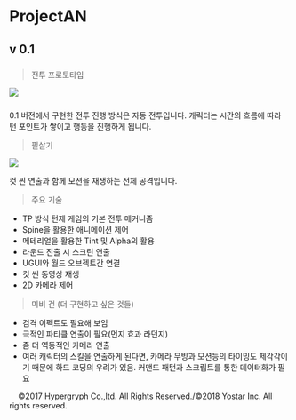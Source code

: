 # ProjectAN

## v 0.1

#####

> 전투 프로토타입

<img src="GIF_0.gif">

#####

0.1 버전에서 구현한 전투 진행 방식은 자동 전투입니다.
캐릭터는 시간의 흐름에 따라 턴 포인트가 쌓이고 행동을 진행하게 됩니다. 

> 필살기

<img src="GIF_1.gif">

컷 씬 연출과 함께 모션을 재생하는 전체 공격입니다.


> 주요 기술
- TP 방식 턴제 게임의 기본 전투 메커니즘
- Spine을 활용한 애니메이션 제어
- 메테리얼을 활용한 Tint 및 Alpha의 활용
- 라운드 진출 시 스크린 연출
- UGUI와 월드 오브젝트간 연결
- 컷 씬 동영상 재생
- 2D 카메라 제어

> 미비 건 (더 구현하고 싶은 것들)
- 검격 이펙트도 필요해 보임
- 극적인 파티클 연출이 필요(먼지 효과 라던지)
- 좀 더 역동적인 카메라 연출
- 여러 캐릭터의 스킬을 연출하게 된다면, 카메라 무빙과 모션등의 타이밍도 제각각이기 때문에 하드 코딩의 우려가 있음. 커맨드 패턴과 스크립트를 통한 데이터화가 필요


&nbsp;
&nbsp;
©2017 Hypergryph Co.,ltd. All Rights Reserved./©2018 Yostar Inc. All rights reserved.